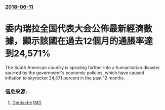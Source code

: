 ### [2018-06-11](/news/2018/06/11/index.md)

##### 
# 委内瑞拉全国代表大会公佈最新經濟數據，顯示該國在過去12個月的通脹率達到24,571% 

The South American country is spiraling further into a humanitarian disaster spurred by the government's economic policies, which have caused inflation to skyrocket 24,571 percent in the past 12 months.


### 信息来源:

1. [Deutsche](http://www.dw.com/en/venezuelas-hyperinflation-soars-to-24571-percent/a-44172935?maca=en-rss-en-all-1573-rdf) [IMG](https://www.dw.com/image/36730221_304.jpg)
